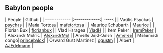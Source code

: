 ## Babylon people

| People        | Github        |
| ------------- |:-------------:| -----:|
| Vasilis Psychas | [psychas](https://github.com/psychas/) |
| Maria Tortosa | [mafetortosa](https://github.com/mafetortosa/) |
| Maurice Schubarth | [Maurice](https://github.com/moequan) |
| Florian Bux | [florianbux](https://github.com/florianbux/) |
| Vlad Haragea | [VladH](https://github.com/vladharagea) |
| Irem Peker | [IremPeker](https://github.com/psychas/) |
| Alexandr Melnic | [AlexandrMel](https://github.com/AlexandrMel) |
| Amelle Said-Saleh | [Amelles](https://github.com/Amelles/)|
| Mahamadi congo| [princebalck](https://github.com/princeblack/)|
| Osward Gust Martinez | [ogustm](https://github.com/ogustm/) |
| Albert | [AJEdelmann](https://github.com/AJEdelmann/) |